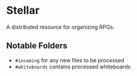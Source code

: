 # Stellar
A distributed resource for organizing RPGs.

## Notable Folders
- `#incoming` for any new files to be processed
- `#whiteboards` contains processed whiteboards